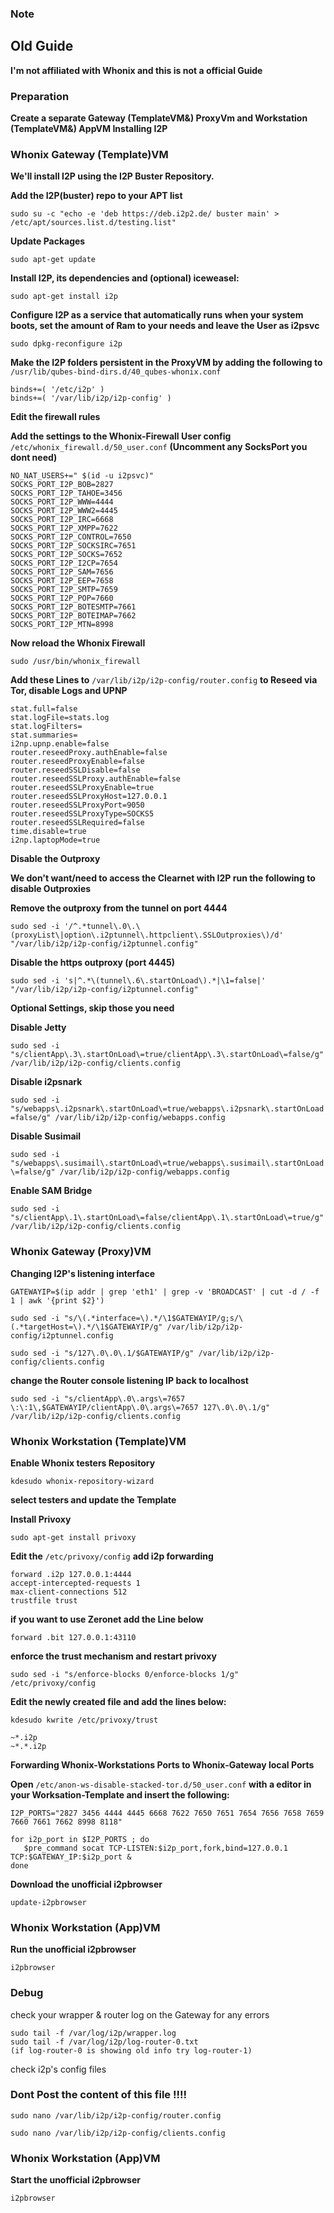 
### Note
## Old Guide 
**I'm not affiliated with Whonix and this is not a official Guide**


### Preparation

**Create a separate Gateway (TemplateVM&) ProxyVm and Workstation (TemplateVM&) AppVM
Installing I2P**
### Whonix Gateway (Template)VM


**We'll install I2P using the I2P Buster Repository.**

**Add the I2P(buster) repo to your APT list**

`sudo su -c "echo -e 'deb https://deb.i2p2.de/ buster main' > /etc/apt/sources.list.d/testing.list"`

**Update Packages**

`sudo apt-get update`

**Install I2P, its dependencies and (optional) iceweasel:**

`sudo apt-get install i2p`

**Configure I2P as a service that automatically runs when your system boots, set the amount of Ram to your needs and leave the User as i2psvc**

`sudo dpkg-reconfigure i2p`

**Make the I2P folders persistent in the ProxyVM by adding the following to** `/usr/lib/qubes-bind-dirs.d/40_qubes-whonix.conf`

```
binds+=( '/etc/i2p' )
binds+=( '/var/lib/i2p/i2p-config' )
```


**Edit the firewall rules**

**Add the settings to the Whonix-Firewall User config** `/etc/whonix_firewall.d/50_user.conf` **(Uncomment any SocksPort you dont need)**

```
NO_NAT_USERS+=" $(id -u i2psvc)"
SOCKS_PORT_I2P_BOB=2827
SOCKS_PORT_I2P_TAHOE=3456
SOCKS_PORT_I2P_WWW=4444
SOCKS_PORT_I2P_WWW2=4445
SOCKS_PORT_I2P_IRC=6668
SOCKS_PORT_I2P_XMPP=7622
SOCKS_PORT_I2P_CONTROL=7650
SOCKS_PORT_I2P_SOCKSIRC=7651
SOCKS_PORT_I2P_SOCKS=7652
SOCKS_PORT_I2P_I2CP=7654
SOCKS_PORT_I2P_SAM=7656
SOCKS_PORT_I2P_EEP=7658
SOCKS_PORT_I2P_SMTP=7659
SOCKS_PORT_I2P_POP=7660
SOCKS_PORT_I2P_BOTESMTP=7661
SOCKS_PORT_I2P_BOTEIMAP=7662
SOCKS_PORT_I2P_MTN=8998
```

**Now reload the Whonix Firewall**

`sudo /usr/bin/whonix_firewall`

**Add these Lines to** `/var/lib/i2p/i2p-config/router.config` **to Reseed via Tor, disable Logs and UPNP**

```
stat.full=false
stat.logFile=stats.log
stat.logFilters=
stat.summaries=
i2np.upnp.enable=false
router.reseedProxy.authEnable=false
router.reseedProxyEnable=false
router.reseedSSLDisable=false
router.reseedSSLProxy.authEnable=false
router.reseedSSLProxyEnable=true
router.reseedSSLProxyHost=127.0.0.1
router.reseedSSLProxyPort=9050
router.reseedSSLProxyType=SOCKS5
router.reseedSSLRequired=false
time.disable=true
i2np.laptopMode=true
```

**Disable the Outproxy**

**We don't want/need to access the Clearnet with I2P run the following to disable Outproxies**

**Remove the outproxy from the tunnel on port 4444**

`sudo sed -i '/^.*tunnel\.0\.\(proxyList\|option\.i2ptunnel\.httpclient\.SSLOutproxies\)/d' "/var/lib/i2p/i2p-config/i2ptunnel.config"`

**Disable the https outproxy (port 4445)**

`sudo sed -i 's|^.*\(tunnel\.6\.startOnLoad\).*|\1=false|' "/var/lib/i2p/i2p-config/i2ptunnel.config"`

**Optional Settings, skip those you need**

**Disable Jetty**

`sudo sed -i "s/clientApp\.3\.startOnLoad\=true/clientApp\.3\.startOnLoad\=false/g" /var/lib/i2p/i2p-config/clients.config`

**Disable i2psnark**

`sudo sed -i "s/webapps\.i2psnark\.startOnLoad\=true/webapps\.i2psnark\.startOnLoad=false/g" /var/lib/i2p/i2p-config/webapps.config`

**Disable Susimail**

`sudo sed -i "s/webapps\.susimail\.startOnLoad\=true/webapps\.susimail\.startOnLoad\=false/g" /var/lib/i2p/i2p-config/webapps.config`

**Enable SAM Bridge**

`sudo sed -i "s/clientApp\.1\.startOnLoad\=false/clientApp\.1\.startOnLoad\=true/g" /var/lib/i2p/i2p-config/clients.config`


### Whonix Gateway (Proxy)VM

**Changing I2P's listening interface**

`GATEWAYIP=$(ip addr | grep 'eth1' | grep -v 'BROADCAST' | cut -d / -f 1 | awk '{print $2}')`

`sudo sed -i "s/\(.*interface=\).*/\1$GATEWAYIP/g;s/\(.*targetHost=\).*/\1$GATEWAYIP/g" /var/lib/i2p/i2p-config/i2ptunnel.config`

`sudo sed -i "s/127\.0\.0\.1/$GATEWAYIP/g" /var/lib/i2p/i2p-config/clients.config`

**change the Router console listening IP back to localhost**

`sudo sed -i "s/clientApp\.0\.args\=7657 \:\:1\,$GATEWAYIP/clientApp\.0\.args\=7657 127\.0\.0\.1/g" /var/lib/i2p/i2p-config/clients.config`

### Whonix Workstation (Template)VM

**Enable Whonix testers Repository**

`kdesudo whonix-repository-wizard`

**select testers and update the Template**


**Install Privoxy**

`sudo apt-get install privoxy`

**Edit the** `/etc/privoxy/config` **add i2p forwarding**

```
forward .i2p 127.0.0.1:4444
accept-intercepted-requests 1
max-client-connections 512
trustfile trust
```
**if you want to use Zeronet add the Line below**
```
forward .bit 127.0.0.1:43110
```
**enforce the trust mechanism and restart privoxy**
```
sudo sed -i "s/enforce-blocks 0/enforce-blocks 1/g" /etc/privoxy/config
```
**Edit the newly created file and add the lines below:**

`kdesudo kwrite /etc/privoxy/trust`

```
~*.i2p
~*.*.i2p
```


**Forwarding Whonix-Workstations Ports to Whonix-Gateway local Ports**

**Open** `/etc/anon-ws-disable-stacked-tor.d/50_user.conf` **with a editor in your Worksation-Template and insert the following:**

```
I2P_PORTS="2827 3456 4444 4445 6668 7622 7650 7651 7654 7656 7658 7659 7660 7661 7662 8998 8118"

for i2p_port in $I2P_PORTS ; do
   $pre_command socat TCP-LISTEN:$i2p_port,fork,bind=127.0.0.1 TCP:$GATEWAY_IP:$i2p_port &
done
```

**Download the unofficial i2pbrowser**

`update-i2pbrowser`

### Whonix Workstation (App)VM

**Run the unofficial i2pbrowser**

`i2pbrowser`


### Debug
check your wrapper & router log on the Gateway for any errors
```
sudo tail -f /var/log/i2p/wrapper.log
sudo tail -f /var/log/i2p/log-router-0.txt
(if log-router-0 is showing old info try log-router-1)

```
check i2p's config files

### Dont Post the content of this file !!!! 
```
sudo nano /var/lib/i2p/i2p-config/router.config
```


```
sudo nano /var/lib/i2p/i2p-config/clients.config

```



### Whonix Workstation (App)VM

**Start the unofficial i2pbrowser**

`i2pbrowser`
